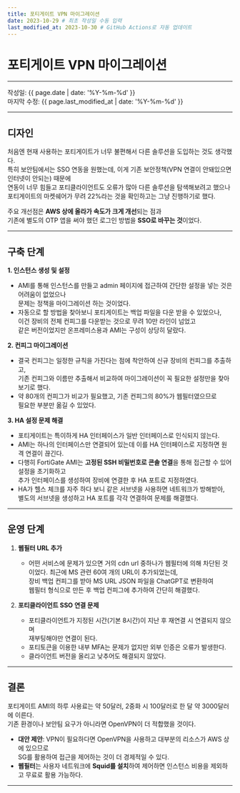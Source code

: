 ```yaml
---
title: 포티게이트 VPN 마이그레이션
date: 2023-10-29 # 최초 작성일 수동 입력
last_modified_at: 2023-10-30 # GitHub Actions로 자동 업데이트
---
```


# 포티게이트 VPN 마이그레이션

---

작성일: {{ page.date | date: '%Y-%m-%d' }}  
마지막 수정: {{ page.last_modified_at | date: '%Y-%m-%d' }}

---

## 디자인

처음엔 현재 사용하는 포티게이트가 너무 불편해서 다른 솔루션을 도입하는 것도 생각했다.  
특히 보안팀에서는 SSO 연동을 원했는데, 이게 기존 보안정책(VPN 연결이 안돼있으면 인터넷이 안되는) 때문에  
연동이 너무 힘들고 포티클라이언트도 오류가 많아 다른 솔루션을 탐색해보려고 했으나  
포티게이트의 마켓쉐어가 무려 22%라는 것을 확인하고는 그냥 진행하기로 했다.

주요 개선점은 **AWS 상에 올라가 속도가 크게 개선**되는 점과  
기존에 별도의 OTP 앱을 써야 했던 로그인 방법을 **SSO로 바꾸는 것**이었다.

---

## 구축 단계

**1. 인스턴스 생성 및 설정**  
   - AMI를 통해 인스턴스를 만들고 admin 페이지에 접근하여 간단한 설정을 넣는 것은 어려움이 없었으나  
     문제는 정책을 마이그레이션 하는 것이었다.
   - 자동으로 할 방법을 찾아보니 포티게이트는 백업 파일을 다운 받을 수 있었으나,  
     이건 장비의 전체 컨피그를 다운받는 것으로 무려 10만 라인이 넘었고  
     같은 버전이었지만 온프레미스용과 AMI는 구성이 상당히 달랐다.

**2. 컨피그 마이그레이션**  
   - 결국 컨피그는 일정한 규칙을 가진다는 점에 착안하여 신규 장비의 컨피그를 추출하고,  
     기존 컨피그와 이름만 추출해서 비교하여 마이그레이션이 꼭 필요한 설정만을 찾아보기로 했다.
   - 약 80개의 컨피그가 비교가 필요했고, 기존 컨피그의 80%가 웹필터였으므로  
     필요한 부분만 옮길 수 있었다.

**3. HA 설정 문제 해결**  
   - 포티게이트는 특이하게 HA 인터페이스가 일반 인터페이스로 인식되지 않는다.  
   - AMI는 하나의 인터페이스만 연결되어 있는데 이를 HA 인터페이스로 지정하면 원격 연결이 끊긴다.
   - 다행히 FortiGate AMI는 **고정된 SSH 비밀번호로 콘솔 연결**을 통해 접근할 수 있어 설정을 초기화하고  
     추가 인터페이스를 생성하여 장비에 연결한 후 HA 포트로 지정하였다.
   - HA가 헬스 체크를 자주 하다 보니 같은 서브넷을 사용하면 네트워크가 방해받아,  
     별도의 서브넷을 생성하고 HA 포트를 각각 연결하여 문제를 해결했다.

---

## 운영 단계

1. **웹필터 URL 추가**  
   - 어떤 서비스에 문제가 있으면 거의 cdn url 중하나가 웹필터에 의해 차단된 것이었다.
     최근에 MS 관련 60여 개의 URL이 추가되었는데,  
     장비 백업 컨피그를 받아 MS URL JSON 파일을 ChatGPT로 변환하여  
     웹필터 형식으로 만든 후 백업 컨피그에 추가하여 간단히 해결했다.


2. **포티클라이언트 SSO 연결 문제**  
   - 포티클라이언트가 지정된 시간(기본 8시간)이 지난 후 재연결 시 연결되지 않으며  
     재부팅해야만 연결이 된다.
   - 포티토큰을 이용한 내부 MFA는 문제가 없지만 외부 인증은 오류가 발생한다.  
   - 클라이언트 버전을 올리고 낮추어도 해결되지 않았다.

---

## 결론

포티게이트 AMI의 하루 사용료는 약 50달러, 2중화 시 100달러로 한 달 약 3000달러에 이른다.  
기존 환경이나 보안팀 요구가 아니라면 OpenVPN이 더 적합했을 것이다.

- **대안 제안**: VPN이 필요하다면 OpenVPN을 사용하고 대부분의 리소스가 AWS 상에 있으므로  
  SG를 활용하여 접근을 제어하는 것이 더 경제적일 수 있다.
- **웹필터**는 사용자 네트워크에 **Squid를 설치**하여 제어하면 인스턴스 비용을 제외하고 무료로 활용 가능하다.

---

